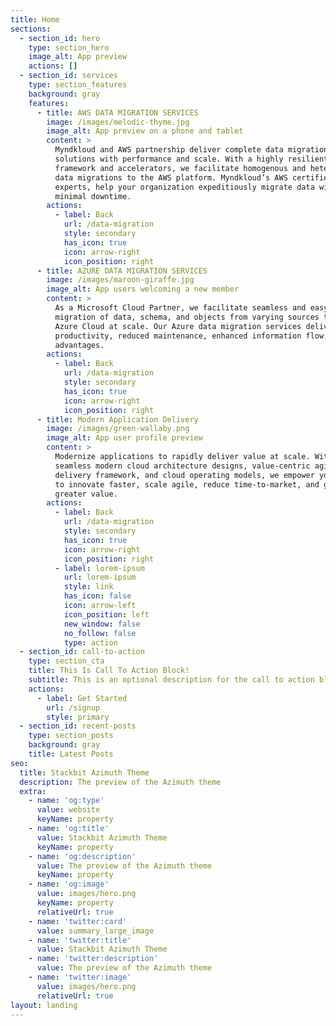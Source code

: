 ```yaml
---
title: Home
sections:
  - section_id: hero
    type: section_hero
    image_alt: App preview
    actions: []
  - section_id: services
    type: section_features
    background: gray
    features:
      - title: AWS DATA MIGRATION SERVICES
        image: /images/melodic-thyme.jpg
        image_alt: App preview on a phone and tablet
        content: >
          Myndkloud and AWS partnership deliver complete data migration
          solutions with performance and scale. With a highly resilient
          framework and accelerators, we facilitate homogenous and heterogenous
          data migrations to the AWS platform. Myndkloud’s AWS certified
          experts, help your organization expeditiously migrate data with
          minimal downtime.
        actions:
          - label: Back
            url: /data-migration
            style: secondary
            has_icon: true
            icon: arrow-right
            icon_position: right
      - title: AZURE DATA MIGRATION SERVICES
        image: /images/maroon-giraffe.jpg
        image_alt: App users welcoming a new member
        content: >
          As a Microsoft Cloud Partner, we facilitate seamless and easy
          migration of data, schema, and objects from varying sources to the
          Azure Cloud at scale. Our Azure data migration services deliver higher
          productivity, reduced maintenance, enhanced information flow, and cost
          advantages.
        actions:
          - label: Back
            url: /data-migration
            style: secondary
            has_icon: true
            icon: arrow-right
            icon_position: right
      - title: Modern Application Delivery
        image: /images/green-wallaby.png
        image_alt: App user profile preview
        content: >
          Modernize applications to rapidly deliver value at scale. With our
          seamless modern cloud architecture designs, value-centric agile
          delivery framework, and cloud operating models, we empower your teams
          to innovate faster, scale agile, reduce time-to-market, and generate
          greater value.
        actions:
          - label: Back
            url: /data-migration
            style: secondary
            has_icon: true
            icon: arrow-right
            icon_position: right
          - label: lorem-ipsum
            url: lorem-ipsum
            style: link
            has_icon: false
            icon: arrow-left
            icon_position: left
            new_window: false
            no_follow: false
            type: action
  - section_id: call-to-action
    type: section_cta
    title: This Is Call To Action Block!
    subtitle: This is an optional description for the call to action block.
    actions:
      - label: Get Started
        url: /signup
        style: primary
  - section_id: recent-posts
    type: section_posts
    background: gray
    title: Latest Posts
seo:
  title: Stackbit Azimuth Theme
  description: The preview of the Azimuth theme
  extra:
    - name: 'og:type'
      value: website
      keyName: property
    - name: 'og:title'
      value: Stackbit Azimuth Theme
      keyName: property
    - name: 'og:description'
      value: The preview of the Azimuth theme
      keyName: property
    - name: 'og:image'
      value: images/hero.png
      keyName: property
      relativeUrl: true
    - name: 'twitter:card'
      value: summary_large_image
    - name: 'twitter:title'
      value: Stackbit Azimuth Theme
    - name: 'twitter:description'
      value: The preview of the Azimuth theme
    - name: 'twitter:image'
      value: images/hero.png
      relativeUrl: true
layout: landing
---
```

